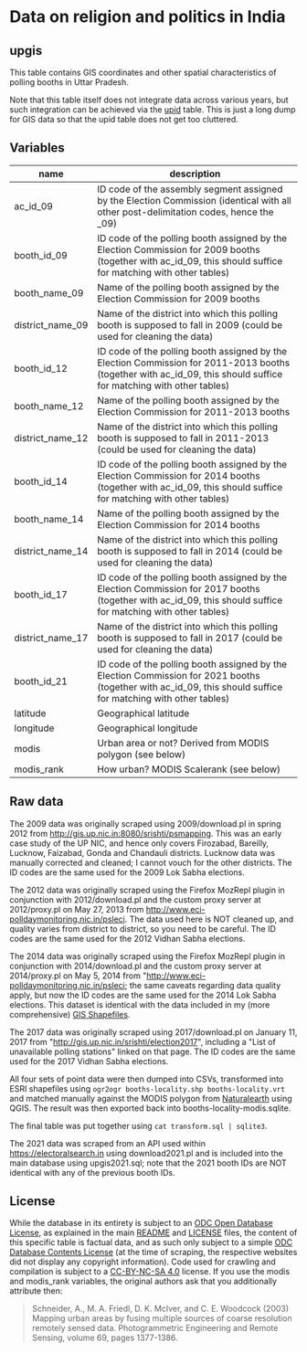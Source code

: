 # Data on religion and politics in India 

## upgis

This table contains GIS coordinates and other spatial characteristics of polling booths in Uttar Pradesh.

Note that this table itself does not integrate data across various years, but such integration can be achieved via the [upid](https://github.com/raphael-susewind/india-religion-politics/tree/master/upid) table. This is just a long dump for GIS data so that the upid table does not get too cluttered.

## Variables

name | description
--- | ---
ac_id_09 | ID code of the assembly segment assigned by the Election Commission (identical with all other post-delimitation codes, hence the _09)
booth_id_09 | ID code of the polling booth assigned by the Election Commission for 2009 booths (together with ac_id_09, this should suffice for matching with other tables)
booth_name_09 | Name of the polling booth assigned by the Election Commission for 2009 booths
district_name_09 | Name of the district into which this polling booth is supposed to fall in 2009 (could be used for cleaning the data)
booth_id_12 | ID code of the polling booth assigned by the Election Commission for 2011-2013 booths (together with ac_id_09, this should suffice for matching with other tables)
booth_name_12 | Name of the polling booth assigned by the Election Commission for 2011-2013 booths
district_name_12 | Name of the district into which this polling booth is supposed to fall in 2011-2013 (could be used for cleaning the data)
booth_id_14 | ID code of the polling booth assigned by the Election Commission for 2014 booths (together with ac_id_09, this should suffice for matching with other tables)
booth_name_14 | Name of the polling booth assigned by the Election Commission for 2014 booths
district_name_14 | Name of the district into which this polling booth is supposed to fall in 2014 (could be used for cleaning the data)
booth_id_17 | ID code of the polling booth assigned by the Election Commission for 2017 booths (together with ac_id_09, this should suffice for matching with other tables)
district_name_17 | Name of the district into which this polling booth is supposed to fall in 2017 (could be used for cleaning the data)
booth_id_21 | ID code of the polling booth assigned by the Election Commission for 2021 booths (together with ac_id_09, this should suffice for matching with other tables)
latitude | Geographical latitude
longitude | Geographical longitude
modis | Urban area or not? Derived from MODIS polygon (see below)
modis_rank | How urban? MODIS Scalerank (see below)

## Raw data

The 2009 data was originally scraped using 2009/download.pl in spring 2012 from http://gis.up.nic.in:8080/srishti/psmapping. This was an early case study of the UP NIC, and hence only covers Firozabad, Bareilly, Lucknow, Faizabad, Gonda and Chandauli districts. Lucknow data was manually corrected and cleaned; I cannot vouch for the other districts. The ID codes are the same used for the 2009 Lok Sabha elections.

The 2012 data was originally scraped using the Firefox MozRepl plugin in conjunction with 2012/download.pl and the custom proxy server at 2012/proxy.pl on May 27, 2013 from http://www.eci-polldaymonitoring.nic.in/psleci. The data used here is NOT cleaned up, and quality varies from district to district, so you need to be careful. The ID codes are the same used for the 2012 Vidhan Sabha elections.

The 2014 data was originally scraped using the Firefox MozRepl plugin in conjunction with 2014/download.pl and the custom proxy server at 2014/proxy.pl on May 5, 2014 from "http://www.eci-polldaymonitoring.nic.in/psleci; the same caveats regarding data quality apply, but now the ID codes are the same used for the 2014 Lok Sabha elections. This dataset is identical with the data included in my (more comprehensive) [GIS Shapefiles](http://dx.doi.org/10.4119/unibi/2674065).

The 2017 data was originally scraped using 2017/download.pl on January 11, 2017 from "http://gis.up.nic.in/srishti/election2017", including a "List of unavailable polling stations" linked on that page. The ID codes are the same used for the 2017 Vidhan Sabha elections.

All four sets of point data were then dumped into CSVs, transformed into ESRI shapefiles using `ogr2ogr booths-locality.shp booths-locality.vrt` and matched manually against the MODIS polygon from [Naturalearth](http://www.naturalearthdata.com/downloads/10m-cultural-vectors/10m-urban-area/) using QGIS. The result was then exported back into booths-locality-modis.sqlite.

The final table was put together using `cat transform.sql | sqlite3`.

The 2021 data was scraped from an API used within https://electoralsearch.in using download2021.pl and is included into the main database using upgis2021.sql; note that the 2021 booth IDs are NOT identical with any of the previous booth IDs.

## License

While the database in its entirety is subject to an [ODC Open Database License](http://opendatacommons.org/licenses/odbl/), as explained in the main [README](https://github.com/raphael-susewind/india-religion-politics/blob/master/README.md) and [LICENSE](https://github.com/raphael-susewind/india-religion-politics/blob/master/LICENSE.md) files, the content of this specific table is factual data, and as such only subject to a simple [ODC Database Contents License](http://opendatacommons.org/licenses/dbcl/) (at the time of scraping, the respective websites did not display any copyright information). Code used for crawling and compilation is subject to a [CC-BY-NC-SA 4.0](https://creativecommons.org/licenses/by-nc-sa/4.0/) license. If you use the modis and modis_rank variables, the original authors ask that you additionally attribute then:

> Schneider, A., M. A. Friedl, D. K. McIver, and C. E. Woodcock (2003) Mapping urban areas by fusing multiple sources of coarse resolution remotely sensed data. Photogrammetric Engineering and Remote Sensing, volume 69, pages 1377-1386.

